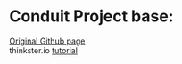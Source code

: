 # Conduit Project base:  
[Original Github page](https://github.com/brwr/conduit-django)  
thinkster.io [tutorial](https://thinkster.io/tutorials/django-json-api)  
